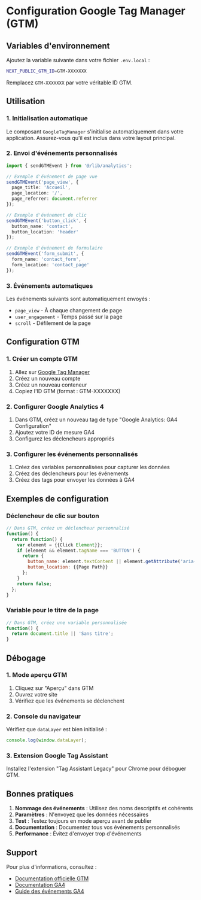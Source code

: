 # Configuration Google Tag Manager (GTM)

## Variables d'environnement

Ajoutez la variable suivante dans votre fichier `.env.local` :

```bash
NEXT_PUBLIC_GTM_ID=GTM-XXXXXXX
```

Remplacez `GTM-XXXXXXX` par votre véritable ID GTM.

## Utilisation

### 1. Initialisation automatique

Le composant `GoogleTagManager` s'initialise automatiquement dans votre application. Assurez-vous qu'il est inclus dans votre layout principal.

### 2. Envoi d'événements personnalisés

```typescript
import { sendGTMEvent } from '@/lib/analytics';

// Exemple d'événement de page vue
sendGTMEvent('page_view', {
  page_title: 'Accueil',
  page_location: '/',
  page_referrer: document.referrer
});

// Exemple d'événement de clic
sendGTMEvent('button_click', {
  button_name: 'contact',
  button_location: 'header'
});

// Exemple d'événement de formulaire
sendGTMEvent('form_submit', {
  form_name: 'contact_form',
  form_location: 'contact_page'
});
```

### 3. Événements automatiques

Les événements suivants sont automatiquement envoyés :

- `page_view` - À chaque changement de page
- `user_engagement` - Temps passé sur la page
- `scroll` - Défilement de la page

## Configuration GTM

### 1. Créer un compte GTM

1. Allez sur [Google Tag Manager](https://tagmanager.google.com/)
2. Créez un nouveau compte
3. Créez un nouveau conteneur
4. Copiez l'ID GTM (format : GTM-XXXXXXX)

### 2. Configurer Google Analytics 4

1. Dans GTM, créez un nouveau tag de type "Google Analytics: GA4 Configuration"
2. Ajoutez votre ID de mesure GA4
3. Configurez les déclencheurs appropriés

### 3. Configurer les événements personnalisés

1. Créez des variables personnalisées pour capturer les données
2. Créez des déclencheurs pour les événements
3. Créez des tags pour envoyer les données à GA4

## Exemples de configuration

### Déclencheur de clic sur bouton

```javascript
// Dans GTM, créez un déclencheur personnalisé
function() {
  return function() {
    var element = {{Click Element}};
    if (element && element.tagName === 'BUTTON') {
      return {
        button_name: element.textContent || element.getAttribute('aria-label'),
        button_location: {{Page Path}}
      };
    }
    return false;
  };
}
```

### Variable pour le titre de la page

```javascript
// Dans GTM, créez une variable personnalisée
function() {
  return document.title || 'Sans titre';
}
```

## Débogage

### 1. Mode aperçu GTM

1. Cliquez sur "Aperçu" dans GTM
2. Ouvrez votre site
3. Vérifiez que les événements se déclenchent

### 2. Console du navigateur

Vérifiez que `dataLayer` est bien initialisé :

```javascript
console.log(window.dataLayer);
```

### 3. Extension Google Tag Assistant

Installez l'extension "Tag Assistant Legacy" pour Chrome pour déboguer GTM.

## Bonnes pratiques

1. **Nommage des événements** : Utilisez des noms descriptifs et cohérents
2. **Paramètres** : N'envoyez que les données nécessaires
3. **Test** : Testez toujours en mode aperçu avant de publier
4. **Documentation** : Documentez tous vos événements personnalisés
5. **Performance** : Évitez d'envoyer trop d'événements

## Support

Pour plus d'informations, consultez :
- [Documentation officielle GTM](https://developers.google.com/tag-manager)
- [Documentation GA4](https://developers.google.com/analytics/devguides/collection/ga4)
- [Guide des événements GA4](https://developers.google.com/analytics/devguides/collection/ga4/events) 